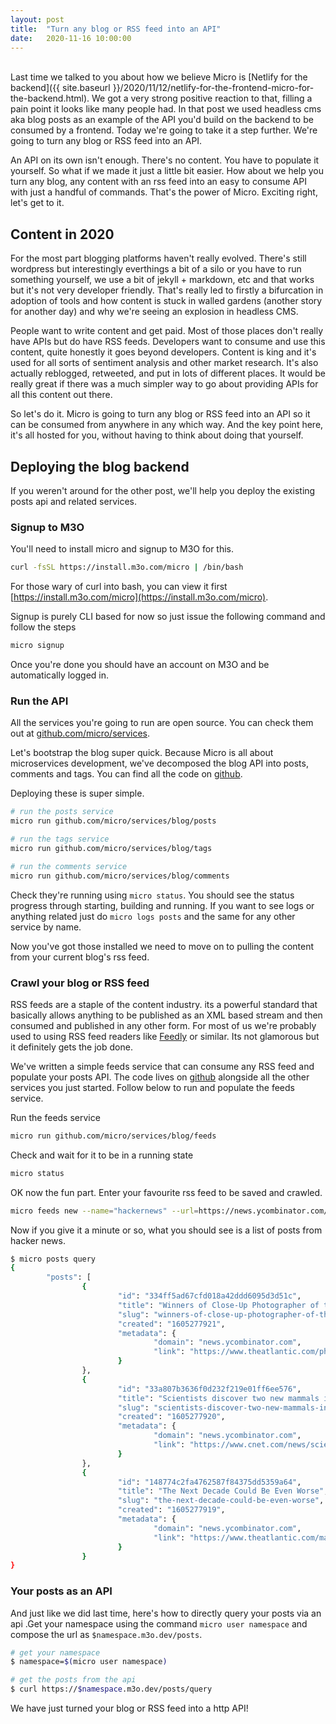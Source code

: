```yaml
---
layout:	post
title:	"Turn any blog or RSS feed into an API"
date:	2020-11-16 10:00:00
---
```

<br>
Last time we talked to you about how we believe Micro is [Netlify for the backend]({{ site.baseurl }}/2020/11/12/netlify-for-the-frontend-micro-for-the-backend.html). 
We got a very strong positive reaction to that, filling a pain point it looks like many people had. In that post we used headless cms aka blog posts 
as an example of the API you'd build on the backend to be consumed by a frontend. Today we're going to take it a step further.
We're going to turn any blog or RSS feed into an API.

An API on its own isn't enough. There's no content. You have to populate it yourself. So what if we made it just a little bit easier. How about we help
 you turn any blog, any content with an rss feed into an easy to consume API with just a handful of commands. That's the power of Micro. 
Exciting right, let's get to it.

## Content in 2020

For the most part blogging platforms haven't really evolved. There's still wordpress but interestingly everthings a bit of a silo or you have to 
run something yourself, we use a bit of jekyll + markdown, etc and that works but it's not very developer friendly. That's really led to firstly 
a bifurcation in adoption of tools and how content is stuck in walled gardens (another story for another day) and why we're seeing an explosion 
in headless CMS.

People want to write content and get paid. Most of those places don't really have APIs but do have RSS feeds. Developers want to consume and 
use this content, quite honestly it goes beyond developers. Content is king and it's used for all sorts of sentiment analysis and other 
market research. It's also actually reblogged, retweeted, and put in lots of different places. It would be really great if there was a much 
simpler way to go about providing APIs for all this content out there.

So let's do it. Micro is going to turn any blog or RSS feed into an API so it can be consumed from anywhere in any which way. And the key point 
here, it's all hosted for you, without having to think about doing that yourself.

## Deploying the blog backend

If you weren't around for the other post, we'll help you deploy the existing posts api and related services.

### Signup to M3O

You'll need to install micro and signup to M3O for this.

```sh
curl -fsSL https://install.m3o.com/micro | /bin/bash
```

For those wary of curl into bash, you can view it first [https://install.m3o.com/micro](https://install.m3o.com/micro).


Signup is purely CLI based for now so just issue the following command and follow the steps

```sh
micro signup
```

Once you're done you should have an account on M3O and be automatically logged in.

### Run the API

All the services you're going to run are open source. You can check them out at [github.com/micro/services](https://github.com/micro/services). 

Let's bootstrap the blog super quick. Because Micro is all about microservices development, we've decomposed the blog API into posts, comments and tags. 
You can find all the code on [github](https://github.com/micro/services/tree/master/blog).

Deploying these is super simple.

```sh
# run the posts service
micro run github.com/micro/services/blog/posts

# run the tags service
micro run github.com/micro/services/blog/tags

# run the comments service
micro run github.com/micro/services/blog/comments
```

Check they're running using `micro status`. You should see the status progress through starting, building and running. 
If you want to see logs or anything related just do `micro logs posts` and the same for any other service by name.

Now you've got those installed we need to move on to pulling the content from your current blog's rss feed.

### Crawl your blog or RSS feed

RSS feeds are a staple of the content industry. its a powerful standard that basically allows anything to be published as an XML based 
stream and then consumed and published in any other form. For most of us we're probably used to using RSS feed readers like 
[Feedly](https://feedly.com) or similar. Its not glamorous but it definitely gets the job done.

We've written a simple feeds service that can consume any RSS feed and populate your posts API. The code lives on 
[github](https://github.com/micro/services/tree/master/blog/feeds) alongside all the other services you just started.
Follow below to run and populate the feeds service.

Run the feeds service

```sh
micro run github.com/micro/services/blog/feeds
```

Check and wait for it to be in a running state

```sh
micro status
```

OK now the fun part. Enter your favourite rss feed to be saved and crawled.

```sh
micro feeds new --name="hackernews" --url=https://news.ycombinator.com/rss
```

Now if you give it a minute or so, what you should see is a list of posts from hacker news.

```sh
$ micro posts query
{
        "posts": [
                {
                        "id": "334ff5ad67cfd018a42ddd6095d3d51c",
                        "title": "Winners of Close-Up Photographer of the Year",
                        "slug": "winners-of-close-up-photographer-of-the-year",
                        "created": "1605277921",
                        "metadata": {
                                "domain": "news.ycombinator.com",
                                "link": "https://www.theatlantic.com/photo/2020/11/winners-close-up-photographer-year/617070"
                        }
                },
                {
                        "id": "33a807b3636f0d232f219e01ff6ee576",
                        "title": "Scientists discover two new mammals in Australia",
                        "slug": "scientists-discover-two-new-mammals-in-australia",
                        "created": "1605277920",
                        "metadata": {
                                "domain": "news.ycombinator.com",
                                "link": "https://www.cnet.com/news/scientists-discover-two-new-mammals-in-australia/#ftag=CAD-09-10aai5b"
                        }
                },
                {
                        "id": "148774c2fa4762587f84375dd5359a64",
                        "title": "The Next Decade Could Be Even Worse",
                        "slug": "the-next-decade-could-be-even-worse",
                        "created": "1605277919",
                        "metadata": {
                                "domain": "news.ycombinator.com",
                                "link": "https://www.theatlantic.com/magazine/archive/2020/12/can-history-predict-future/616993/"
                        }
                }
}
```

### Your posts as an API

And just like we did last time, here's how to directly query your posts via an api .Get your namespace using the command 
`micro user namespace` and compose the url as `$namespace.m3o.dev/posts`.

```sh
# get your namespace
$ namespace=$(micro user namespace)

# get the posts from the api
$ curl https://$namespace.m3o.dev/posts/query
```

We have just turned your blog or RSS feed into a http API!
